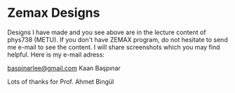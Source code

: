 # Zemax Designs

Designs I have made and you see above are in the lecture content of phys738 (METU). 
If you don't have ZEMAX program, do not hesitate to send me e-mail to see the content. 
I will share screenshots which you may find helpful. Here is my e-mail adress: 

baspinarlee@gmail.com
Kaan Başpınar

Lots of thanks for Prof. Ahmet Bingül
